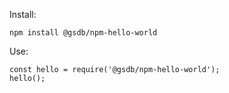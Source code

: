 Install:

    npm install @gsdb/npm-hello-world

Use:

    const hello = require('@gsdb/npm-hello-world');
    hello();
